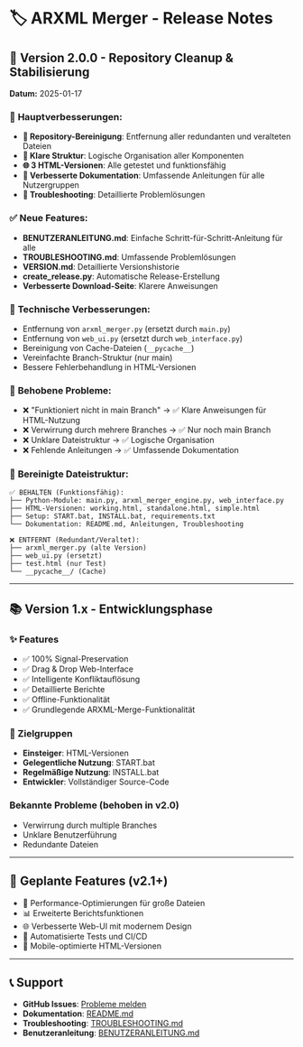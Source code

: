 # 🏷️ ARXML Merger - Release Notes

## 🎯 Version 2.0.0 - Repository Cleanup & Stabilisierung
**Datum:** 2025-01-17

### 🚀 **Hauptverbesserungen:**
- **🧹 Repository-Bereinigung**: Entfernung aller redundanten und veralteten Dateien
- **📁 Klare Struktur**: Logische Organisation aller Komponenten
- **🌐 3 HTML-Versionen**: Alle getestet und funktionsfähig
- **📖 Verbesserte Dokumentation**: Umfassende Anleitungen für alle Nutzergruppen
- **🚨 Troubleshooting**: Detaillierte Problemlösungen

### ✅ **Neue Features:**
- **BENUTZERANLEITUNG.md**: Einfache Schritt-für-Schritt-Anleitung für alle
- **TROUBLESHOOTING.md**: Umfassende Problemlösungen
- **VERSION.md**: Detaillierte Versionshistorie
- **create_release.py**: Automatische Release-Erstellung
- **Verbesserte Download-Seite**: Klarere Anweisungen

### 🔧 **Technische Verbesserungen:**
- Entfernung von `arxml_merger.py` (ersetzt durch `main.py`)
- Entfernung von `web_ui.py` (ersetzt durch `web_interface.py`)
- Bereinigung von Cache-Dateien (`__pycache__`)
- Vereinfachte Branch-Struktur (nur main)
- Bessere Fehlerbehandlung in HTML-Versionen

### 🐛 **Behobene Probleme:**
- ❌ "Funktioniert nicht in main Branch" → ✅ Klare Anweisungen für HTML-Nutzung
- ❌ Verwirrung durch mehrere Branches → ✅ Nur noch main Branch
- ❌ Unklare Dateistruktur → ✅ Logische Organisation
- ❌ Fehlende Anleitungen → ✅ Umfassende Dokumentation

### 📁 **Bereinigte Dateistruktur:**
```
✅ BEHALTEN (Funktionsfähig):
├── Python-Module: main.py, arxml_merger_engine.py, web_interface.py
├── HTML-Versionen: working.html, standalone.html, simple.html
├── Setup: START.bat, INSTALL.bat, requirements.txt
└── Dokumentation: README.md, Anleitungen, Troubleshooting

❌ ENTFERNT (Redundant/Veraltet):
├── arxml_merger.py (alte Version)
├── web_ui.py (ersetzt)
├── test.html (nur Test)
└── __pycache__/ (Cache)
```

---

## 📚 Version 1.x - Entwicklungsphase

### ✨ Features
- ✅ 100% Signal-Preservation
- ✅ Drag & Drop Web-Interface
- ✅ Intelligente Konfliktauflösung
- ✅ Detaillierte Berichte
- ✅ Offline-Funktionalität
- ✅ Grundlegende ARXML-Merge-Funktionalität

### 🎯 Zielgruppen
- **Einsteiger**: HTML-Versionen
- **Gelegentliche Nutzung**: START.bat
- **Regelmäßige Nutzung**: INSTALL.bat
- **Entwickler**: Vollständiger Source-Code

### Bekannte Probleme (behoben in v2.0)
- Verwirrung durch multiple Branches
- Unklare Benutzerführung
- Redundante Dateien

---

## 🔮 Geplante Features (v2.1+)
- 🔧 Performance-Optimierungen für große Dateien
- 📊 Erweiterte Berichtsfunktionen
- 🌐 Verbesserte Web-UI mit modernem Design
- 🧪 Automatisierte Tests und CI/CD
- 📱 Mobile-optimierte HTML-Versionen

---

## 📞 Support
- **GitHub Issues**: [Probleme melden](https://github.com/Asafphilipp/ARXML_Merger/issues)
- **Dokumentation**: [README.md](README.md)
- **Troubleshooting**: [TROUBLESHOOTING.md](TROUBLESHOOTING.md)
- **Benutzeranleitung**: [BENUTZERANLEITUNG.md](BENUTZERANLEITUNG.md)
